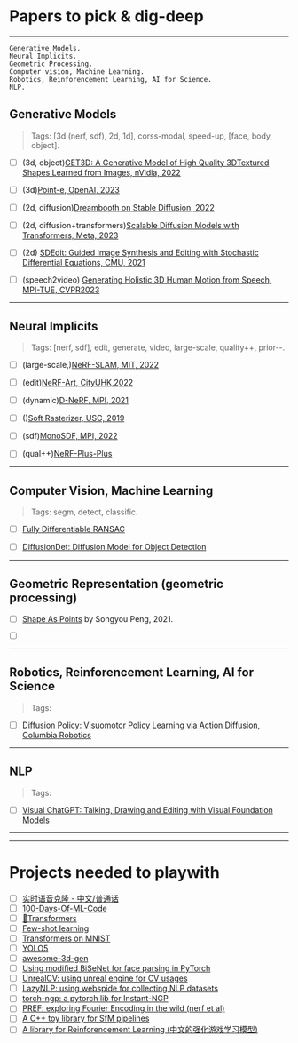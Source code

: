 # Papers to pick & dig-deep

---


```
Generative Models.
Neural Implicits.
Geometric Processing.
Computer vision, Machine Learning.
Robotics, Reinforencement Learning, AI for Science.
NLP.
```

## Generative Models

> Tags: [3d (nerf, sdf), 2d, 1d], corss-modal, speed-up, [face, body, object].

- [ ] (3d, object)[GET3D: A Generative Model of High Quality 3DTextured Shapes Learned from Images, nVidia, 2022](https://nv-tlabs.github.io/GET3D)
- [ ] (3d)[Point-e, OpenAI, 2023](https://github.com/openai/point-e) 
- [ ] (2d, diffusion)[Dreambooth on Stable Diffusion, 2022](https://github.com/XavierXiao/Dreambooth-Stable-Diffusion)
- [ ] (2d, diffusion+transformers)[Scalable Diffusion Models with Transformers, Meta, 2023](https://www.wpeebles.com/DiT)
- [ ] (2d) [SDEdit: Guided Image Synthesis and Editing with Stochastic Differential Equations, CMU, 2021](https://arxiv.org/abs/2108.01073)
- [ ] (speech2video) [Generating Holistic 3D Human Motion from Speech, MPI-TUE, CVPR2023](https://talkshow.is.tue.mpg.de)


---


## Neural Implicits

> Tags: [nerf, sdf], edit, generate, video, large-scale, quality++, prior--.

- [ ] (large-scale,)[NeRF-SLAM, MIT, 2022](https://github.com/ToniRV/NeRF-SLAM)
- [ ] (edit)[NeRF-Art, CityUHK,2022](https://github.com/cassiePython/NeRF-Art)
- [ ] (dynamic)[D-NeRF, MPI, 2021](https://github.com/albertpumarola/D-NeRF)
- [ ] ()[Soft Rasterizer, USC, 2019](https://arxiv.org/abs/1904.01786)
- [ ] (sdf)[MonoSDF, MPI, 2022](https://github.com/autonomousvision/monosdf)
- [ ] (qual++)[NeRF-Plus-Plus](https://github.com/Kai-46/nerfplusplus)


---

## Computer Vision, Machine Learning

> Tags: segm, detect, classific.

- [ ] [Fully Differentiable RANSAC](https://arxiv.org/pdf/2212.13185.pdf)
- [ ] [DiffusionDet: Diffusion Model for Object Detection](https://github.com/ShoufaChen/DiffusionDet)


---

## Geometric Representation (geometric processing)
- [ ] [Shape As Points](https://pengsongyou.github.io/sap) by Songyou Peng, 2021.
- [ ] []()


---

## Robotics, Reinforencement Learning, AI for Science

> Tags:  

- [ ] [Diffusion Policy: Visuomotor Policy Learning via Action Diffusion, Columbia Robotics](https://github.com/columbia-ai-robotics/diffusion_policy) 

---


## NLP

> Tags: 

- [ ] [Visual ChatGPT: Talking, Drawing and Editing with Visual Foundation Models](https://github.com/microsoft/visual-chatgpt)


---
---


# Projects needed to playwith

- [ ] [实时语音克隆 - 中文/普通话](https://github.com/babysor/MockingBird)
- [ ] [100-Days-Of-ML-Code](https://github.com/Avik-Jain/100-Days-Of-ML-Code)
- [ ] [🤗Transformers](https://github.com/huggingface/transformers)
- [ ] [Few-shot learning](https://github.com/oscarknagg/few-shot)
- [ ] [Transformers on MNIST](https://github.com/s-chh/PyTorch-Vision-Transformer-ViT-MNIST)
- [ ] [YOLO5](https://github.com/ultralytics/yolov5)
- [ ] [awesome-3d-gen](https://github.com/justimyhxu/awesome-3D-generation)
- [ ] [Using modified BiSeNet for face parsing in PyTorch](https://github.com/zllrunning/face-parsing.PyTorch)
- [ ] [UnrealCV: using unreal engine for CV usages](http://docs.unrealcv.org/en/latest/tutorials/getting_started.html)
- [ ] [LazyNLP: using webspide for collecting NLP datasets](https://github.com/chiphuyen/lazynlp)
- [ ] [torch-ngp: a pytorch lib for Instant-NGP](https://github.com/ashawkey/torch-ngp)
- [ ] [PREF: exploring Fourier Encoding in the wild (nerf et al)](https://github.com/hbb1/PREF)
- [ ] [A C++ toy library for SfM pipelines](https://github.com/royshil/SfM-Toy-Library)
- [ ] [A library for Reinforencement Learning (中文的强化游戏学习模型)](https://github.com/opendilab/DI-engine)
